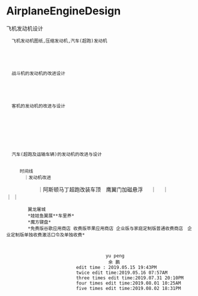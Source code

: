 # AirplaneEngineDesign
飞机发动机设计

      飞机发动机图纸,压缩发动机,汽车(超跑)发动机





      战斗机的发动机的改进设计
      
      
      
      

      客机的发动机的改进与设计  








      汽车(超跑及运输车辆)的发动机的改进与设计　
            
            
         时间线
         　｜发动机改进
　　　　　　｜阿斯顿马丁超跑改装车顶　鹰翼门加磁悬浮
　         ｜
         　｜  
           ｜
           ｜
           



            翼龙屠城
            *娃娃鱼翼展**车里养*
            *魔方键盘*
            *免费版谷歌应用商店 收费版苹果应用商店 企业版与家庭定制版普通收费商店　企业定制版单独收费激活口令及单独收费*



                                         yu peng
                                          余 鹏
                              edit time : 2019.05.15 19:43PM
                              twice edit time:2019.05.16 07:57AM
                              three times edit time:2019.07.31 20:10PM
                              four times edit time:2019.08.01 10:25AM
                              five times edit time:2019.08.02 18:31PM
